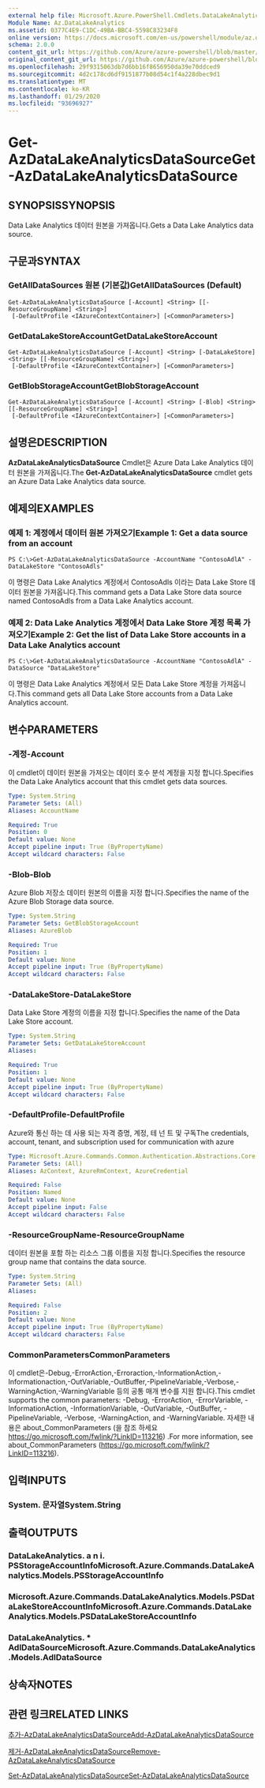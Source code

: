 ```yaml
---
external help file: Microsoft.Azure.PowerShell.Cmdlets.DataLakeAnalytics.dll-Help.xml
Module Name: Az.DataLakeAnalytics
ms.assetid: 0377C4E9-C1DC-49BA-BBC4-5598C83234F8
online version: https://docs.microsoft.com/en-us/powershell/module/az.datalakeanalytics/get-azdatalakeanalyticsdatasource
schema: 2.0.0
content_git_url: https://github.com/Azure/azure-powershell/blob/master/src/DataLakeAnalytics/DataLakeAnalytics/help/Get-AzDataLakeAnalyticsDataSource.md
original_content_git_url: https://github.com/Azure/azure-powershell/blob/master/src/DataLakeAnalytics/DataLakeAnalytics/help/Get-AzDataLakeAnalyticsDataSource.md
ms.openlocfilehash: 29f9315063db7d6bb16f8656950da39e70ddced9
ms.sourcegitcommit: 4d2c178cd6df9151877b08d54c1f4a228dbec9d1
ms.translationtype: MT
ms.contentlocale: ko-KR
ms.lasthandoff: 01/29/2020
ms.locfileid: "93696927"
---
```

# <span data-ttu-id="27698-101">Get-AzDataLakeAnalyticsDataSource</span><span class="sxs-lookup"><span data-stu-id="27698-101">Get-AzDataLakeAnalyticsDataSource</span></span>

## <span data-ttu-id="27698-102">SYNOPSIS</span><span class="sxs-lookup"><span data-stu-id="27698-102">SYNOPSIS</span></span>
<span data-ttu-id="27698-103">Data Lake Analytics 데이터 원본을 가져옵니다.</span><span class="sxs-lookup"><span data-stu-id="27698-103">Gets a Data Lake Analytics data source.</span></span>

## <span data-ttu-id="27698-104">구문과</span><span class="sxs-lookup"><span data-stu-id="27698-104">SYNTAX</span></span>

### <span data-ttu-id="27698-105">GetAllDataSources 원본 (기본값)</span><span class="sxs-lookup"><span data-stu-id="27698-105">GetAllDataSources (Default)</span></span>
```
Get-AzDataLakeAnalyticsDataSource [-Account] <String> [[-ResourceGroupName] <String>]
 [-DefaultProfile <IAzureContextContainer>] [<CommonParameters>]
```

### <span data-ttu-id="27698-106">GetDataLakeStoreAccount</span><span class="sxs-lookup"><span data-stu-id="27698-106">GetDataLakeStoreAccount</span></span>
```
Get-AzDataLakeAnalyticsDataSource [-Account] <String> [-DataLakeStore] <String> [[-ResourceGroupName] <String>]
 [-DefaultProfile <IAzureContextContainer>] [<CommonParameters>]
```

### <span data-ttu-id="27698-107">GetBlobStorageAccount</span><span class="sxs-lookup"><span data-stu-id="27698-107">GetBlobStorageAccount</span></span>
```
Get-AzDataLakeAnalyticsDataSource [-Account] <String> [-Blob] <String> [[-ResourceGroupName] <String>]
 [-DefaultProfile <IAzureContextContainer>] [<CommonParameters>]
```

## <span data-ttu-id="27698-108">설명은</span><span class="sxs-lookup"><span data-stu-id="27698-108">DESCRIPTION</span></span>
<span data-ttu-id="27698-109">**AzDataLakeAnalyticsDataSource** Cmdlet은 Azure Data Lake Analytics 데이터 원본을 가져옵니다.</span><span class="sxs-lookup"><span data-stu-id="27698-109">The **Get-AzDataLakeAnalyticsDataSource** cmdlet gets an Azure Data Lake Analytics data source.</span></span>

## <span data-ttu-id="27698-110">예제의</span><span class="sxs-lookup"><span data-stu-id="27698-110">EXAMPLES</span></span>

### <span data-ttu-id="27698-111">예제 1: 계정에서 데이터 원본 가져오기</span><span class="sxs-lookup"><span data-stu-id="27698-111">Example 1: Get a data source from an account</span></span>
```
PS C:\>Get-AzDataLakeAnalyticsDataSource -AccountName "ContosoAdlA" -DataLakeStore "ContosoAdls"
```

<span data-ttu-id="27698-112">이 명령은 Data Lake Analytics 계정에서 ContosoAdls 이라는 Data Lake Store 데이터 원본을 가져옵니다.</span><span class="sxs-lookup"><span data-stu-id="27698-112">This command gets a Data Lake Store data source named ContosoAdls from a Data Lake Analytics account.</span></span>

### <span data-ttu-id="27698-113">예제 2: Data Lake Analytics 계정에서 Data Lake Store 계정 목록 가져오기</span><span class="sxs-lookup"><span data-stu-id="27698-113">Example 2: Get the list of Data Lake Store accounts in a Data Lake Analytics account</span></span>
```
PS C:\>Get-AzDataLakeAnalyticsDataSource -AccountName "ContosoAdlA" -DataSource "DataLakeStore"
```

<span data-ttu-id="27698-114">이 명령은 Data Lake Analytics 계정에서 모든 Data Lake Store 계정을 가져옵니다.</span><span class="sxs-lookup"><span data-stu-id="27698-114">This command gets all Data Lake Store accounts from a Data Lake Analytics account.</span></span>

## <span data-ttu-id="27698-115">변수</span><span class="sxs-lookup"><span data-stu-id="27698-115">PARAMETERS</span></span>

### <span data-ttu-id="27698-116">-계정</span><span class="sxs-lookup"><span data-stu-id="27698-116">-Account</span></span>
<span data-ttu-id="27698-117">이 cmdlet이 데이터 원본을 가져오는 데이터 호수 분석 계정을 지정 합니다.</span><span class="sxs-lookup"><span data-stu-id="27698-117">Specifies the Data Lake Analytics account that this cmdlet gets data sources.</span></span>

```yaml
Type: System.String
Parameter Sets: (All)
Aliases: AccountName

Required: True
Position: 0
Default value: None
Accept pipeline input: True (ByPropertyName)
Accept wildcard characters: False
```

### <span data-ttu-id="27698-118">-Blob</span><span class="sxs-lookup"><span data-stu-id="27698-118">-Blob</span></span>
<span data-ttu-id="27698-119">Azure Blob 저장소 데이터 원본의 이름을 지정 합니다.</span><span class="sxs-lookup"><span data-stu-id="27698-119">Specifies the name of the Azure Blob Storage data source.</span></span>

```yaml
Type: System.String
Parameter Sets: GetBlobStorageAccount
Aliases: AzureBlob

Required: True
Position: 1
Default value: None
Accept pipeline input: True (ByPropertyName)
Accept wildcard characters: False
```

### <span data-ttu-id="27698-120">-DataLakeStore</span><span class="sxs-lookup"><span data-stu-id="27698-120">-DataLakeStore</span></span>
<span data-ttu-id="27698-121">Data Lake Store 계정의 이름을 지정 합니다.</span><span class="sxs-lookup"><span data-stu-id="27698-121">Specifies the name of the Data Lake Store account.</span></span>

```yaml
Type: System.String
Parameter Sets: GetDataLakeStoreAccount
Aliases:

Required: True
Position: 1
Default value: None
Accept pipeline input: True (ByPropertyName)
Accept wildcard characters: False
```

### <span data-ttu-id="27698-122">-DefaultProfile</span><span class="sxs-lookup"><span data-stu-id="27698-122">-DefaultProfile</span></span>
<span data-ttu-id="27698-123">Azure와 통신 하는 데 사용 되는 자격 증명, 계정, 테 넌 트 및 구독</span><span class="sxs-lookup"><span data-stu-id="27698-123">The credentials, account, tenant, and subscription used for communication with azure</span></span>

```yaml
Type: Microsoft.Azure.Commands.Common.Authentication.Abstractions.Core.IAzureContextContainer
Parameter Sets: (All)
Aliases: AzContext, AzureRmContext, AzureCredential

Required: False
Position: Named
Default value: None
Accept pipeline input: False
Accept wildcard characters: False
```

### <span data-ttu-id="27698-124">-ResourceGroupName</span><span class="sxs-lookup"><span data-stu-id="27698-124">-ResourceGroupName</span></span>
<span data-ttu-id="27698-125">데이터 원본을 포함 하는 리소스 그룹 이름을 지정 합니다.</span><span class="sxs-lookup"><span data-stu-id="27698-125">Specifies the resource group name that contains the data source.</span></span>

```yaml
Type: System.String
Parameter Sets: (All)
Aliases:

Required: False
Position: 2
Default value: None
Accept pipeline input: True (ByPropertyName)
Accept wildcard characters: False
```

### <span data-ttu-id="27698-126">CommonParameters</span><span class="sxs-lookup"><span data-stu-id="27698-126">CommonParameters</span></span>
<span data-ttu-id="27698-127">이 cmdlet은-Debug,-ErrorAction,-Erroraction,-InformationAction,-Informationaction,-OutVariable,-OutBuffer,-PipelineVariable,-Verbose,-WarningAction,-WarningVariable 등의 공통 매개 변수를 지원 합니다.</span><span class="sxs-lookup"><span data-stu-id="27698-127">This cmdlet supports the common parameters: -Debug, -ErrorAction, -ErrorVariable, -InformationAction, -InformationVariable, -OutVariable, -OutBuffer, -PipelineVariable, -Verbose, -WarningAction, and -WarningVariable.</span></span> <span data-ttu-id="27698-128">자세한 내용은 about_CommonParameters (을 참조 하세요 https://go.microsoft.com/fwlink/?LinkID=113216) .</span><span class="sxs-lookup"><span data-stu-id="27698-128">For more information, see about_CommonParameters (https://go.microsoft.com/fwlink/?LinkID=113216).</span></span>

## <span data-ttu-id="27698-129">입력</span><span class="sxs-lookup"><span data-stu-id="27698-129">INPUTS</span></span>

### <span data-ttu-id="27698-130">System. 문자열</span><span class="sxs-lookup"><span data-stu-id="27698-130">System.String</span></span>

## <span data-ttu-id="27698-131">출력</span><span class="sxs-lookup"><span data-stu-id="27698-131">OUTPUTS</span></span>

### <span data-ttu-id="27698-132">DataLakeAnalytics. a n i. PSStorageAccountInfo</span><span class="sxs-lookup"><span data-stu-id="27698-132">Microsoft.Azure.Commands.DataLakeAnalytics.Models.PSStorageAccountInfo</span></span>

### <span data-ttu-id="27698-133">Microsoft.Azure.Commands.DataLakeAnalytics.Models.PSDataLakeStoreAccountInfo</span><span class="sxs-lookup"><span data-stu-id="27698-133">Microsoft.Azure.Commands.DataLakeAnalytics.Models.PSDataLakeStoreAccountInfo</span></span>

### <span data-ttu-id="27698-134">DataLakeAnalytics. \* AdlDataSource</span><span class="sxs-lookup"><span data-stu-id="27698-134">Microsoft.Azure.Commands.DataLakeAnalytics.Models.AdlDataSource</span></span>

## <span data-ttu-id="27698-135">상속자</span><span class="sxs-lookup"><span data-stu-id="27698-135">NOTES</span></span>

## <span data-ttu-id="27698-136">관련 링크</span><span class="sxs-lookup"><span data-stu-id="27698-136">RELATED LINKS</span></span>

[<span data-ttu-id="27698-137">추가-AzDataLakeAnalyticsDataSource</span><span class="sxs-lookup"><span data-stu-id="27698-137">Add-AzDataLakeAnalyticsDataSource</span></span>](./Add-AzDataLakeAnalyticsDataSource.md)

[<span data-ttu-id="27698-138">제거-AzDataLakeAnalyticsDataSource</span><span class="sxs-lookup"><span data-stu-id="27698-138">Remove-AzDataLakeAnalyticsDataSource</span></span>](./Remove-AzDataLakeAnalyticsDataSource.md)

[<span data-ttu-id="27698-139">Set-AzDataLakeAnalyticsDataSource</span><span class="sxs-lookup"><span data-stu-id="27698-139">Set-AzDataLakeAnalyticsDataSource</span></span>](./Set-AzDataLakeAnalyticsDataSource.md)


